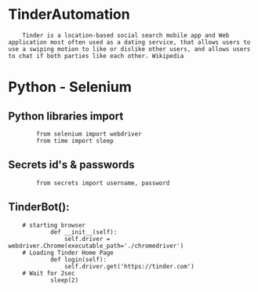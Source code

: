# TinderAutomation
        Tinder is a location-based social search mobile app and Web application most often used as a dating service, that allows users to use a swiping motion to like or dislike other users, and allows users to chat if both parties like each other. Wikipedia

# Python - Selenium
##    Python libraries import
            from selenium import webdriver
            from time import sleep

##      Secrets id's & passwords
            from secrets import username, password

## TinderBot():
        # starting browser
                def __init__(self):
                    self.driver = webdriver.Chrome(executable_path='./chromedriver')
        # Loading Tinder Home Page
                def login(self):
                    self.driver.get('https://tinder.com')
        # Wait for 2sec
                sleep(2)
